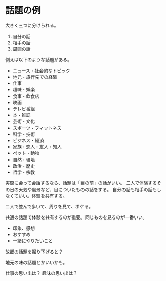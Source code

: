 # 話題の例

大きく三つに分けられる。

1. 自分の話
2. 相手の話
3. 周囲の話

例えば以下のような話題がある。

- ニュース・社会的なトピック
- 地元・旅行先での経験
- 仕事
- 趣味・娯楽
- 食事・飲食店
- 映画
- テレビ番組
- 本・雑誌
- 芸術・文化
- スポーツ・フィットネス
- 科学・技術
- ビジネス・経済
- 家族・恋人・友人・知人
- ペット・動物
- 自然・環境
- 政治・歴史
- 哲学・宗教

実際に会って会話するなら、話題は「目の前」の話がいい。
二人で体験するその日の天気や風景など、目についたものの話をする。
自分の話も相手の話もしなくていい。体験を共有する。

二人で並んで歩いて、周りを見て、ボケる。

共通の話題で体験を共有するのが重要。同じものを見るのが一番いい。

- 印象、感想
- おすすめ
- 一緒にやりたいこと

故郷の話題を掘り下げると？

地元の味の話題とかいいかも。

仕事の思い出は？
趣味の思い出は？
